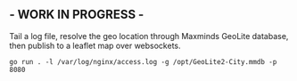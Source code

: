 ##  - WORK IN PROGRESS -

Tail a log file, resolve the geo location through Maxminds GeoLite database, then publish to a leaflet map over websockets.


```
go run . -l /var/log/nginx/access.log -g /opt/GeoLite2-City.mmdb -p 8080
```
